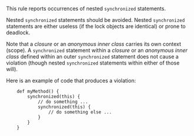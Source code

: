 This rule reports occurrences of nested `synchronized` statements.

Nested `synchronized` statements should be avoided. Nested
`synchronized` statements are either useless (if the lock objects are
identical) or prone to deadlock.

Note that a *closure* or an *anonymous inner class* carries its own
context (scope). A `synchronized` statement within a *closure* or an
*anonymous inner class* defined within an outer `synchronized` statement
does not cause a violation (though nested `synchronized` statements
within either of those will).

Here is an example of code that produces a violation:

        def myMethod() {
            synchronized(this) {
                // do something ...
                synchronized(this) {
                    // do something else ...
                }
            }
        }
